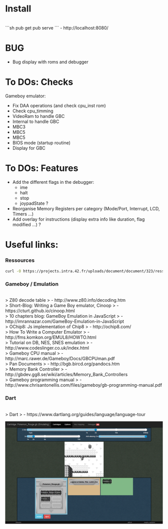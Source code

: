 # Install

<BR>
```sh
pub get
pub serve
```
- http://localhost:8080/

# BUG

- Bug display with roms and debugger

# To DOs: Checks

Gameboy emulator:
- Fix DAA operations (and check cpu_inst rom)
- Check cpu_timming
- VideoRam to handle GBC
- Internal to handle GBC
- MBC3
- MBC5
- MBC5
- BIOS mode (startup routine)
- Display for GBC

# To DOs: Features

- Add the different flags in the debugger:
	- ime
	- halt
	- stop
	- joypadState ?
- Reorganise Memory Registers per category (Mode/Port, Interrupt, LCD, Timers ...)
- Add overlay for instructions (display extra info like duration, flag modified ...) ?

# Useful links:

### Ressources
```sh
curl -O https://projects.intra.42.fr/uploads/document/document/323/ressources.tgz && tar -zxf ressources.tgz && mv ressources/roms .
```

### Gameboy / Emulation

<BR>
> Z80 decode table
> - http://www.z80.info/decoding.htm

<BR>
> Short-Blog: Writing a Game Boy emulator, Cinoop
> - https://cturt.github.io/cinoop.html

<BR>
> 10 chapters blog: GameBoy Emulation in JavaScript
> - http://imrannazar.com/GameBoy-Emulation-in-JavaScript

<BR>
> OChip8: Js implementation of Chip8
> - http://ochip8.com/

<BR>
> How To Write a Computer Emulator
> - http://fms.komkon.org/EMUL8/HOWTO.html

<BR>
> Tutorial on DB, NES, SNES emulation
> - http://www.codeslinger.co.uk/index.html

<BR>
> Gameboy CPU manual
> - http://marc.rawer.de/Gameboy/Docs/GBCPUman.pdf

<BR>
> Pan Documents
> - http://bgb.bircd.org/pandocs.htm

<BR>
> Memory Bank Controller
> - http://gbdev.gg8.se/wiki/articles/Memory_Bank_Controllers

<BR>
> Gameboy programming manual
> - http://www.chrisantonellis.com/files/gameboy/gb-programming-manual.pdf

### Dart

<BR>
> Dart
> - https://www.dartlang.org/guides/language/language-tour

![Screenshot](./res/screenshot.png)
